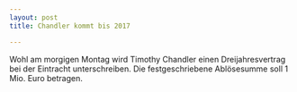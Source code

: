 ```yaml
---
layout: post
title: Chandler kommt bis 2017

---
```


Wohl am morgigen Montag wird Timothy Chandler einen Dreijahresvertrag bei der Eintracht unterschreiben. Die festgeschriebene Ablösesumme soll 1 Mio. Euro betragen.


